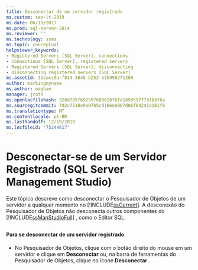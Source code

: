```yaml
---
title: Desconectar de um servidor registrado
ms.custom: seo-lt-2019
ms.date: 06/13/2017
ms.prod: sql-server-2014
ms.reviewer: ''
ms.technology: ssms
ms.topic: conceptual
helpviewer_keywords:
- Registered Servers [SQL Server], connections
- connections [SQL Server], registered servers
- Registered Servers [SQL Server], disconnecting
- disconnecting registered servers [SQL Server]
ms.assetid: 31eacc9a-f814-4845-b252-b3b998271200
author: markingmyname
ms.author: maghan
manager: jroth
ms.openlocfilehash: 328d795f692597689628f6fa189d597f73fbb76a
ms.sourcegitcommit: 792c7548e9a07b5cd166e0007d06f64241a161f8
ms.translationtype: MT
ms.contentlocale: pt-BR
ms.lasthandoff: 12/19/2019
ms.locfileid: "75244617"
---
```

# <a name="disconnect-from-a-registered-server-sql-server-management-studio"></a>Desconectar-se de um Servidor Registrado (SQL Server Management Studio)
  Este tópico descreve como desconectar o Pesquisador de Objetos de um servidor a qualquer momento no [!INCLUDE[ssCurrent](../../includes/sscurrent-md.md)]. A desconexão do Pesquisador de Objetos não desconecta outros componentes do [!INCLUDE[ssManStudioFull](../../includes/ssmanstudiofull-md.md)] , como o Editor SQL.  
  
##  <a name="SSMSProcedure"></a>  
  
#### <a name="to-disconnect-from-a-registered-server"></a>Para se desconectar de um servidor registrado  
  
-   No Pesquisador de Objetos, clique com o botão direito do mouse em um servidor e clique em **Desconectar** ou, na barra de ferramentas do Pesquisador de Objetos, clique no ícone **Desconectar** .  
  
  
